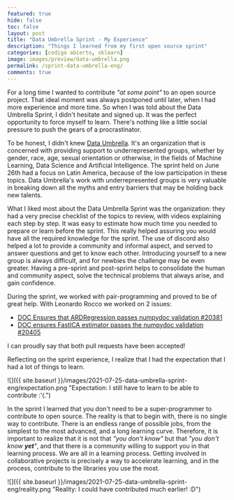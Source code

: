 ```yaml
---
featured: true
hide: false
toc: false
layout: post
title: "Data Umbrella Sprint - My Experience"
description: "Things I learned from my first open source sprint"
categories: [codigo abierto, sklearn]
image: images/preview/data-umbrella.png
permalink: /sprint-data-umbrella-eng/
comments: true
---
```


For a long time I wanted to contribute _"at some point"_ to an open source project. That ideal moment was always postponed until later, when I had more experience and more time. So when I was told about the Data Umbrella Sprint, I didn't hesitate and signed up. It was the perfect opportunity to force myself to learn. There's nothing like a little social pressure to push the gears of a procrastinator.

To be honest, I didn't knew [Data Umbrella](https://dataumbrella.org/). It's an organization that is concerned with providing support to underrepresented groups, whether by gender, race, age, sexual orientation or otherwise, in the fields of Machine Learning, Data Science and Artificial Intelligence. The sprint held on June 26th had a focus on Latin America, because of the low participation in these topics. Data Umbrella's work with underrepresented groups is very valuable in breaking down all the myths and entry barriers that may be holding back new talents.

What I liked most about the Data Umbrella Sprint was the organization: they had a very precise checklist of the topics to review, with videos explaining each step by step. It was easy to estimate how much time you needed to prepare or learn before the sprint. This really helped assuring you would have all the required knowledge for the sprint. The use of discord also helped a lot to provide a community and informal aspect, and served to answer questions and get to know each other. Introducing yourself to a new group is always difficult, and for newbies the challenge may be even greater. Having a pre-sprint and post-sprint helps to consolidate the human and community aspect, solve the technical problems that always arise, and gain confidence.  

During the sprint, we worked with pair-programming and proved to be of great help. With Leonardo Rocco we worked on 2 issues: 
* [DOC Ensures that ARDRegression passes numpydoc validation #20381](https://github.com/scikit-learn/scikit-learn/pull/20381)
* [DOC ensures FastICA estimator passes the numpydoc validation #20405](https://github.com/scikit-learn/scikit-learn/pull/20405) 

I can proudly say that both pull requests have been accepted!

Reflecting on the sprint experience, I realize that I had the expectation that I had a lot of things to learn. 

![]({{ site.baseurl }}/images/2021-07-25-data-umbrella-sprint-eng/expectation.png "Expectation: I still have to learn to be able to contribute :'(.")

In the sprint I learned that you don't need to be a super-programmer to contribute to open source. 
The reality is that to begin with, there is no single way to contribute. There is an endless range of possible jobs, from the simplest to the most advanced, and a long learning curve. Therefore, it is important to realize that it is not that _"you don't know"_ but that _"you don't know **yet**"_, and that there is a community willing to support you in that learning process. 
We are all in a learning process. Getting involved in collaborative projects is precisely a way to accelerate learning, and in the process, contribute to the libraries you use the most.

![]({{ site.baseurl }}/images/2021-07-25-data-umbrella-sprint-eng/reality.png "Reality: I could have contributed much earlier! :D")
